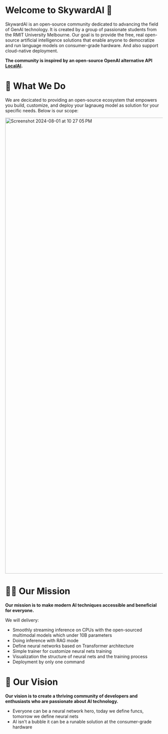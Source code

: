 # Welcome to SkywardAI 🚀

SkywardAI is an open-source community dedicated to advancing the field of GenAI technology. It is created by a group of passionate students from the RMIT University Melbourne. Our goal is to provide the free, real open-source artificial intelligence solutions that enable anyone to democratize and run language models on consumer-grade hardware. And also support cloud-native deployment. 

**The community is inspired by an open-source OpenAI alternative API  [LocalAI](https://github.com/mudler/LocalAI).**


# 🌟 What We Do

We are decicated to providing an open-source ecosystem that empowers you build, customize, and deploy your lagnaueg model as solution for your specific needs. Below is our scope:

<img width="1455" alt="Screenshot 2024-08-01 at 10 27 05 PM" src="https://github.com/user-attachments/assets/4cb00005-0b3d-4d82-99cf-7876aa8e9a7d">


# 👩‍🌾 Our Mission

**Our mission is to make modern AI techniques accessible and beneficial for everyone.**

We will delivery:

* Smoothly streaming inference on CPUs with the open-sourced multimodal models which under 10B parameters
* Doing inference with RAG mode
* Define neural networks based on Transformer architecture
* Simple trainer for customize neural nets training
* Visualization the structure of neural nets and the training process
* Deployment by only one command


# 🚀 Our Vision

**Our vision is to create a thriving community of developers and enthusiasts who are passionate about AI technology.**

* Everyone can be a neural network hero, today we define funcs, tomorrow we define neural nets
* AI isn't a bubble it can be a runable solution at the consumer-grade hardware

